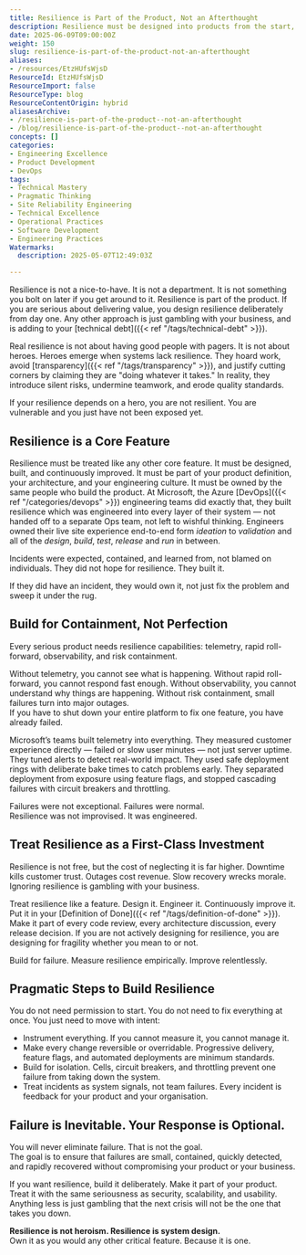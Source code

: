 ```yaml
---
title: Resilience is Part of the Product, Not an Afterthought
description: Resilience must be designed into products from the start, not added later. Build systems to detect, contain, and recover from failures, making resilience a core feature.
date: 2025-06-09T09:00:00Z
weight: 150
slug: resilience-is-part-of-the-product-not-an-afterthought
aliases:
- /resources/EtzHUfsWjsD
ResourceId: EtzHUfsWjsD
ResourceImport: false
ResourceType: blog
ResourceContentOrigin: hybrid
aliasesArchive:
- /resilience-is-part-of-the-product--not-an-afterthought
- /blog/resilience-is-part-of-the-product--not-an-afterthought
concepts: []
categories:
- Engineering Excellence
- Product Development
- DevOps
tags:
- Technical Mastery
- Pragmatic Thinking
- Site Reliability Engineering
- Technical Excellence
- Operational Practices
- Software Development
- Engineering Practices
Watermarks:
  description: 2025-05-07T12:49:03Z

---
```

Resilience is not a nice-to-have. It is not a department. It is not something you bolt on later if you get around to it. Resilience is part of the product. If you are serious about delivering value, you design resilience deliberately from day one. Any other approach is just gambling with your business, and is adding to your [technical debt]({{< ref "/tags/technical-debt" >}}).

Real resilience is not about having good people with pagers. It is not about heroes. Heroes emerge when systems lack resilience. They hoard work, avoid [transparency]({{< ref "/tags/transparency" >}}), and justify cutting corners by claiming they are "doing whatever it takes." In reality, they introduce silent risks, undermine teamwork, and erode quality standards.

If your resilience depends on a hero, you are not resilient. You are vulnerable and you just have not been exposed yet.

## Resilience is a Core Feature

Resilience must be treated like any other core feature. It must be designed, built, and continuously improved. It must be part of your product definition, your architecture, and your engineering culture. It must be owned by the same people who build the product. At Microsoft, the Azure [DevOps]({{< ref "/categories/devops" >}}) engineering teams did exactly that, they built resilience which was engineered into every layer of their system — not handed off to a separate Ops team, not left to wishful thinking. Engineers owned their live site experience end-to-end form _ideation_ to _validation_ and all of the _design_, _build_, _test_, _release_ and _run_ in between.

Incidents were expected, contained, and learned from, not blamed on individuals. They did not hope for resilience. They built it.

If they did have an incident, they would own it, not just fix the problem and sweep it under the rug.

## Build for Containment, Not Perfection

Every serious product needs resilience capabilities: telemetry, rapid roll-forward, observability, and risk containment.

Without telemetry, you cannot see what is happening. Without rapid roll-forward, you cannot respond fast enough. Without observability, you cannot understand why things are happening. Without risk containment, small failures turn into major outages.  
If you have to shut down your entire platform to fix one feature, you have already failed.

Microsoft’s teams built telemetry into everything. They measured customer experience directly — failed or slow user minutes — not just server uptime. They tuned alerts to detect real-world impact. They used safe deployment rings with deliberate bake times to catch problems early. They separated deployment from exposure using feature flags, and stopped cascading failures with circuit breakers and throttling.

Failures were not exceptional. Failures were normal.  
Resilience was not improvised. It was engineered.

## Treat Resilience as a First-Class Investment

Resilience is not free, but the cost of neglecting it is far higher. Downtime kills customer trust. Outages cost revenue. Slow recovery wrecks morale. Ignoring resilience is gambling with your business.

Treat resilience like a feature. Design it. Engineer it. Continuously improve it. Put it in your [Definition of Done]({{< ref "/tags/definition-of-done" >}}). Make it part of every code review, every architecture discussion, every release decision. If you are not actively designing for resilience, you are designing for fragility whether you mean to or not.

Build for failure. Measure resilience empirically. Improve relentlessly.

## Pragmatic Steps to Build Resilience

You do not need permission to start. You do not need to fix everything at once. You just need to move with intent:

- Instrument everything. If you cannot measure it, you cannot manage it.
- Make every change reversible or overridable. Progressive delivery, feature flags, and automated deployments are minimum standards.
- Build for isolation. Cells, circuit breakers, and throttling prevent one failure from taking down the system.
- Treat incidents as system signals, not team failures. Every incident is feedback for your product and your organisation.

## Failure is Inevitable. Your Response is Optional.

You will never eliminate failure. That is not the goal.  
The goal is to ensure that failures are small, contained, quickly detected, and rapidly recovered without compromising your product or your business.

If you want resilience, build it deliberately. Make it part of your product. Treat it with the same seriousness as security, scalability, and usability. Anything less is just gambling that the next crisis will not be the one that takes you down.

**Resilience is not heroism. Resilience is system design.**  
Own it as you would any other critical feature. Because it is one.

